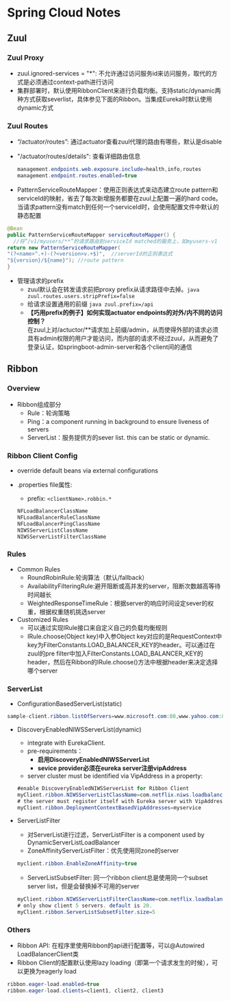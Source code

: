 # Spring Cloud Notes

## Zuul

### Zuul Proxy

- zuul.ignored-services = "*": 不允许通过访问服务id来访问服务，取代的方式是必须通过context-path进行访问
- 集群部署时，默认使用RibbonClient来进行负载均衡。支持static/dynamic两种方式获取severlist，具体参见下面的Ribbon。当集成Eureka时默认使用dynamic方式

### Zuul Routes

- “/actuator/routes”: 通过actuator查看zuul代理的路由有哪些，默认是disable
- "/actuator/routes/details": 查看详细路由信息

  ```java
  management.endpoints.web.exposure.include=health,info,routes
  management.endpoint.routes.enabled=true
  ```

- PatternServiceRouteMapper：使用正则表达式来动态建立route pattern和serviceId的映射，省去了每次新增服务都要在zuul上配置一遍的hard code。当请求pattern没有match到任何一个serviceId时，会使用配置文件中默认的静态配置

```java
@Bean
public PatternServiceRouteMapper serviceRouteMapper() {
  //将“/v1/myusers/**”的请求路由到serviceId matched的服务上，如myusers-v1
return new PatternServiceRouteMapper(
"(?<name>^.+)-(?<version>v.+$)",  //serverId的正则表达式
"${version}/${name}"); //route pattern
}
```

- 管理请求的prefix
  - zuul默认会在转发请求前把proxy prefix从请求路径中去掉。```java zuul.routes.users.stripPrefix=false```
  - 给请求设置通用的前缀 ```java zuul.prefix=/api```
  - **【巧用prefix的例子】如何实现actuator endpoints的对外/内不同的访问控制？** <br> 在zuul上对/actuctor/**请求加上前缀/admin，从而使得外部的请求必须具有admin权限的用户才能访问，而内部的请求不经过zuul，从而避免了登录认证，如springboot-admin-server和各个client间的通信

## Ribbon

### Overview

- Ribbon组成部分
  - Rule：轮询策略
  - Ping：a component running in background to ensure liveness of servers
  - ServerList：服务提供方的sever list. this can be static or dynamic.

### Ribbon Client Config

- override default beans via external configurations
  
- .properties file属性:
  - prefix: ```<clientName>.robbin.*```

  ```java
  NFLoadBalancerClassName
  NFLoadBalancerRuleClassName
  NFLoadBalancerPingClassName
  NIWSServerListClassName
  NIWSServerListFilterClassName
  ```

### Rules

- Common Rules
  - RoundRobinRule:轮询算法（默认/fallback）
  - AvailabilityFilteringRule:避开阻断或高并发的server，阻断次数越高等待时间越长
  - WeightedResponseTimeRule：根据server的响应时间设定sever的权重，根据权重随机挑选server
- Customized Rules
  - 可以通过实现IRule接口来自定义自己的负载均衡规则
  - IRule.choose(Object key)中入参Object key对应的是RequestContext中key为FilterConstants.LOAD_BALANCER_KEY的header。可以通过在zuul的pre filter中加入FilterConstants.LOAD_BALANCER_KEY的header，然后在Ribbon的IRule.choose()方法中根据header来决定选择哪个server

### ServerList

- ConfigurationBasedServerList(static)

```java
sample-client.ribbon.listOfServers=www.microsoft.com:80,www.yahoo.com:80,www.google.com:80
```

- DiscoveryEnabledNIWSServerList(dynamic)
  - integrate with EurekaClient.
  - pre-requirements：
    - **启用DiscoveryEnabledNIWSServerList**
    - **sevice provider必须在eureka server注册vipAddress**
  - server cluster must be identified via VipAddress in a property:

  ```java
  #enable DiscoveryEnabledNIWSServerList for Ribbon Client
  myClient.ribbon.NIWSServerListClassName=com.netflix.niws.loadbalancer.DiscoveryEnabledNIWSServerList
  # the server must register itself with Eureka server with VipAddress "myservice"
  myClient.ribbon.DeploymentContextBasedVipAddresses=myservice
  ```

- ServerListFilter
  - 对ServerList进行过滤，ServerListFilter is a component used by DynamicServerListLoadBalancer
  - ZoneAffinityServerListFilter：优先使用同zone的server

  ```java
  myclient.ribbon.EnableZoneAffinity=true
  ```

  - ServerListSubsetFilter: 同一个ribbon client总是使用同一个subset server list，但是会替换掉不可用的server

  ```java
  myClient.ribbon.NIWSServerListFilterClassName=com.netflix.loadbalancer.ServerListSubsetFilter
  # only show client 5 servers. default is 20.
  myClient.ribbon.ServerListSubsetFilter.size=5
  ```

### Others

- Ribbon API: 在程序里使用Ribbon的api进行配置等，可以@Autowired LoadBalancerClient类
- Ribbon Client的配置默认使用lazy loading（即第一个请求发生的时候），可以更换为eagerly load

```java
ribbon.eager-load.enabled=true
ribbon.eager-load.clients=client1, client2, client3
```